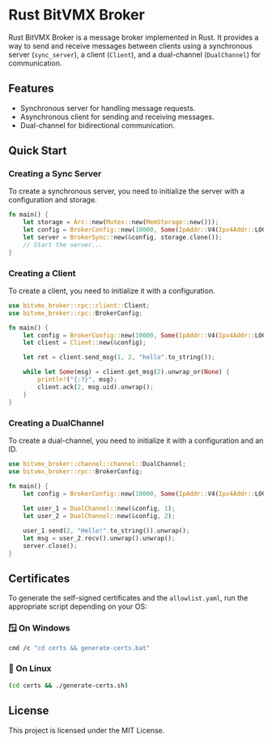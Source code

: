 # Rust BitVMX Broker

Rust BitVMX Broker is a message broker implemented in Rust. It provides a way to send and receive messages between clients using a synchronous server (`sync_server`), a client (`Client`), and a dual-channel (`DualChannel`) for communication.

## Features

- Synchronous server for handling message requests.
- Asynchronous client for sending and receiving messages.
- Dual-channel for bidirectional communication.

## Quick Start

### Creating a Sync Server

To create a synchronous server, you need to initialize the server with a configuration and storage.

```rust
fn main() {
    let storage = Arc::new(Mutex::new(MemStorage::new()));
    let config = BrokerConfig::new(10000, Some(IpAddr::V4(Ipv4Addr::LOCALHOST)));
    let server = BrokerSync::new(&config, storage.clone());
    // Start the server...
}
```



### Creating a Client

To create a client, you need to initialize it with a configuration.

```rust
use bitvmx_broker::rpc::client::Client;
use bitvmx_broker::rpc::BrokerConfig;

fn main() {
    let config = BrokerConfig::new(10000, Some(IpAddr::V4(Ipv4Addr::LOCALHOST)));
    let client = Client::new(&config);

    let ret = client.send_msg(1, 2, "hello".to_string());

    while let Some(msg) = client.get_msg(2).unwrap_or(None) {
        println!("{:?}", msg);
        client.ack(2, msg.uid).unwrap();
    }
}
```

### Creating a DualChannel

To create a dual-channel, you need to initialize it with a configuration and an ID.

```rust
use bitvmx_broker::channel::channel::DualChannel;
use bitvmx_broker::rpc::BrokerConfig;

fn main() {
    let config = BrokerConfig::new(10000, Some(IpAddr::V4(Ipv4Addr::LOCALHOST)));
    
    let user_1 = DualChannel::new(&config, 1);
    let user_2 = DualChannel::new(&config, 2);

    user_1.send(2, "Hello!".to_string()).unwrap();
    let msg = user_2.recv().unwrap().unwrap();
    server.close();
}
```

## Certificates
To generate the self-signed certificates and the `allowlist.yaml`, run the appropriate script depending on your OS:
### 🪟 On Windows
```sh
cmd /c "cd certs && generate-certs.bat"
```
### 🐧 On Linux
```sh
(cd certs && ./generate-certs.sh)
```

## License

This project is licensed under the MIT License.